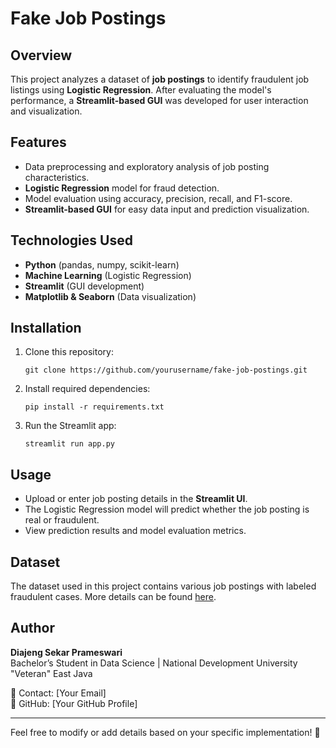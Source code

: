 # Fake Job Postings

## Overview
This project analyzes a dataset of **job postings** to identify fraudulent job listings using **Logistic Regression**. After evaluating the model's performance, a **Streamlit-based GUI** was developed for user interaction and visualization.

## Features
- Data preprocessing and exploratory analysis of job posting characteristics.
- **Logistic Regression** model for fraud detection.
- Model evaluation using accuracy, precision, recall, and F1-score.
- **Streamlit-based GUI** for easy data input and prediction visualization.

## Technologies Used
- **Python** (pandas, numpy, scikit-learn)
- **Machine Learning** (Logistic Regression)
- **Streamlit** (GUI development)
- **Matplotlib & Seaborn** (Data visualization)

## Installation
1. Clone this repository:
   ```
   git clone https://github.com/yourusername/fake-job-postings.git
   ```
2. Install required dependencies:
   ```
   pip install -r requirements.txt
   ```
3. Run the Streamlit app:
   ```
   streamlit run app.py
   ```

## Usage
- Upload or enter job posting details in the **Streamlit UI**.
- The Logistic Regression model will predict whether the job posting is real or fraudulent.
- View prediction results and model evaluation metrics.

## Dataset
The dataset used in this project contains various job postings with labeled fraudulent cases. More details can be found [here](link_to_dataset).

## Author
**Diajeng Sekar Prameswari**  
Bachelor’s Student in Data Science | National Development University "Veteran" East Java  

📧 Contact: [Your Email]  
🔗 GitHub: [Your GitHub Profile]

---

Feel free to modify or add details based on your specific implementation! 🚀
